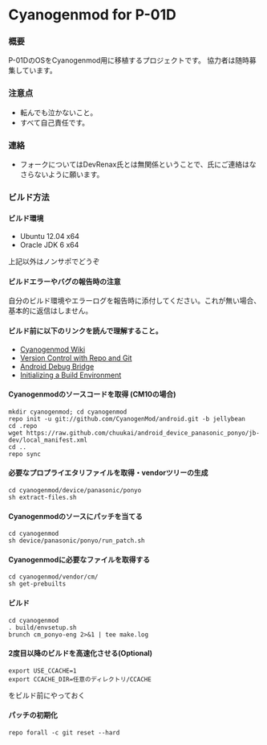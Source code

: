 Cyanogenmod for P-01D
=====================

### 概要
P-01DのOSをCyanogenmod用に移植するプロジェクトです。 協力者は随時募集しています。

### 注意点
*   転んでも泣かないこと。
*   すべて自己責任です。

### 連絡
*   フォークについてはDevRenax氏とは無関係ということで、氏にご連絡はなさらないように願います。
   
### ビルド方法

#### ビルド環境
*   Ubuntu 12.04 x64
*   Oracle JDK 6 x64

上記以外はノンサポでどうぞ

#### ビルドエラーやバグの報告時の注意
自分のビルド環境やエラーログを報告時に添付してください。これが無い場合、基本的に返信はしません。

#### ビルド前に以下のリンクを読んで理解すること。
*  [Cyanogenmod Wiki](http://wiki.cyanogenmod.com/index.php?title=Main_Page)
*  [Version Control with Repo and Git](http://source.android.com/source/version-control.html)
*  [Android Debug Bridge](http://developer.android.com/tools/help/adb.html)
*  [Initializing a Build Environment](http://source.android.com/source/initializing.html)

#### Cyanogenmodのソースコードを取得 (CM10の場合)
	mkdir cyanogenmod; cd cyanogenmod
	repo init -u git://github.com/CyanogenMod/android.git -b jellybean
	cd .repo
	wget https://raw.github.com/chuukai/android_device_panasonic_ponyo/jb-dev/local_manifest.xml
	cd ..
	repo sync

#### 必要なプロプライエタリファイルを取得・vendorツリーの生成
	cd cyanogenmod/device/panasonic/ponyo
	sh extract-files.sh
	
#### Cyanogenmodのソースにパッチを当てる
	cd cyanogenmod
	sh device/panasonic/ponyo/run_patch.sh

#### Cyanogenmodに必要なファイルを取得する
	cd cyanogenmod/vendor/cm/
	sh get-prebuilts

#### ビルド
	cd cyanogenmod
	. build/envsetup.sh
	brunch cm_ponyo-eng 2>&1 | tee make.log

#### 2度目以降のビルドを高速化させる(Optional)
	export USE_CCACHE=1
	export CCACHE_DIR=任意のディレクトリ/CCACHE

をビルド前にやっておく

#### パッチの初期化
	repo forall -c git reset --hard
